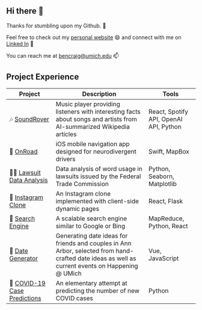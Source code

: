 ## Hi there 👋

Thanks for stumbling upon my Github. 🐛 

Feel free to check out my [personal website](https://bennycraig.github.io/) 😄 and connect with me on [Linked In](https://www.linkedin.com/in/bennycraig/) 🤝

You can reach me at [bencraig@umich.edu](mailto:bencraig@umich.edu) 📫

## Project Experience

<!-- | 👾 Project | 💬 Description | 🛠️ Tools | -->
| Project | Description | Tools |
| --- | --- | --- |
| 🎶 [SoundRover](https://github.com/SoundRover/soundrover) |  Music player providing listeners with interesting facts about songs and artists from AI-summarized Wikipedia articles | React, Spotify API, OpenAI API, Python |
| 🚗 [OnRoad](https://github.com/alielwart/OnRoadActual) | iOS mobile navigation app designed for neurodivergent drivers | Swift, MapBox |
| 👩‍⚖️ [Lawsuit Data Analysis](https://github.com/bennycraig/data-analysis-of-ftc-lawsuits) | Data analysis of word usage in lawsuits issued by the Federal Trade Commission | Python, Seaborn, Matplotlib | 
| 📸 [Instagram Clone](https://eecs485staff.github.io/p3-insta485-clientside/) | An Instagram clone implemented with client-side dynamic pages | React, Flask | 
| 🔎 [Search Engine](https://eecs485staff.github.io/p5-search-engine/) | A scalable search engine similar to Google or Bing | MapReduce, Python, React | 
| 💌 [Date Generator](https://github.com/frosted-mikan/date-generator) | Generating date ideas for friends and couples in Ann Arbor, selected from hand-crafted date ideas as well as current events on Happening @ UMich | Vue, JavaScript |
| 🦠 [COVID-19 Case Predictions](https://github.com/songhoseok2/214_project) | An elementary attempt at predicting the number of new COVID cases | Python |


<!--
**bennycraig/bennycraig** is a ✨ _special_ ✨ repository because its `README.md` (this file) appears on your GitHub profile.

Here are some ideas to get you started:

- 🔭 I’m currently working on ...
- 🌱 I’m currently learning ...
- 👯 I’m looking to collaborate on ...
- 🤔 I’m looking for help with ...
- 💬 Ask me about ...
- 📫 How to reach me: ...
- 😄 Pronouns: ...
- ⚡ Fun fact: ...
-->

